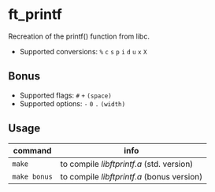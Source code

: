 # ft_printf
Recreation of the printf() function from libc.

- Supported conversions: `%` `c` `s` `p` `i` `d` `u` `x` `X`

## Bonus
- Supported flags: `#` `+` `(space)`
- Supported options: `-` `0` `.` `(width)`

## Usage
| command | info |
| ------- | ---- |
| `make` | to compile *libftprintf.a* (std. version) |
| `make bonus` | to compile *libftprintf.a* (bonus version) |
